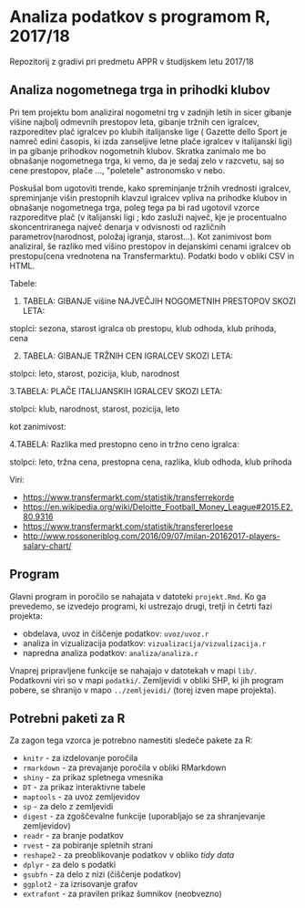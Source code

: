 # Analiza podatkov s programom R, 2017/18

Repozitorij z gradivi pri predmetu APPR v študijskem letu 2017/18

## Analiza nogometnega trga in prihodki klubov
Pri tem projektu bom analiziral nogometni trg v zadnjih letih in sicer gibanje višine najbolj odmevnih prestopov leta, gibanje tržnih cen igralcev, razporeditev plač igralcev po klubih italijanske lige ( Gazette dello Sport je namreč edini časopis, ki izda zanseljive letne plače igralcev v italijanski ligi) in pa gibanje prihodkov nogometnih klubov. Skratka zanimalo me bo obnašanje nogometnega trga, ki vemo, da je sedaj zelo v razcvetu, saj so cene prestopov, plače ...,  "poletele" astronomsko v nebo.

Poskušal bom ugotoviti trende, kako spreminjanje tržnih vrednosti igralcev, spreminjanje višin prestopnih klavzul igralcev vpliva na prihodke klubov in obnašanje nogometnega trga,  poleg tega pa bi rad ugotovil vzorce razporeditve plač (v italijanski ligi ; kdo zasluži največ, kje je procentualno skoncentriranega največ denarja v odvisnosti od različnih parametrov(narodnost, položaj igranja, starost...).
Kot zanimivost bom analiziral, še razliko med višino prestopov in dejanskimi cenami igralcev ob prestopu(cena vrednotena na Transfermarktu).
Podatki bodo v obliki CSV in HTML.

Tabele:
1. TABELA: GIBANJE višine NAJVEČJIH NOGOMETNIH PRESTOPOV SKOZI LETA:

stoplci: sezona, starost igralca ob prestopu, klub odhoda, klub prihoda, cena

2. TABELA: GIBANJE TRŽNIH CEN IGRALCEV SKOZI LETA:

stolpci: leto, starost, pozicija, klub, narodnost


3.TABELA: PLAČE ITALIJANSKIH IGRALCEV SKOZI LETA:

stolpci: klub, narodnost, starost, pozicija, leto

kot zanimivost:

4.TABELA: Razlika med prestopno ceno in tržno ceno igralca:

stolpci: leto, tržna cena, prestopna cena, razlika, klub odhoda, klub prihoda



Viri:
- https://www.transfermarkt.com/statistik/transferrekorde
- https://en.wikipedia.org/wiki/Deloitte_Football_Money_League#2015.E2.80.9316
- https://www.transfermarkt.com/statistik/transfererloese
- http://www.rossoneriblog.com/2016/09/07/milan-20162017-players-salary-chart/

## Program

Glavni program in poročilo se nahajata v datoteki `projekt.Rmd`. Ko ga prevedemo,
se izvedejo programi, ki ustrezajo drugi, tretji in četrti fazi projekta:

* obdelava, uvoz in čiščenje podatkov: `uvoz/uvoz.r`
* analiza in vizualizacija podatkov: `vizualizacija/vizualizacija.r`
* napredna analiza podatkov: `analiza/analiza.r`

Vnaprej pripravljene funkcije se nahajajo v datotekah v mapi `lib/`. Podatkovni
viri so v mapi `podatki/`. Zemljevidi v obliki SHP, ki jih program pobere, se
shranijo v mapo `../zemljevidi/` (torej izven mape projekta).

## Potrebni paketi za R

Za zagon tega vzorca je potrebno namestiti sledeče pakete za R:

* `knitr` - za izdelovanje poročila
* `rmarkdown` - za prevajanje poročila v obliki RMarkdown
* `shiny` - za prikaz spletnega vmesnika
* `DT` - za prikaz interaktivne tabele
* `maptools` - za uvoz zemljevidov
* `sp` - za delo z zemljevidi
* `digest` - za zgoščevalne funkcije (uporabljajo se za shranjevanje zemljevidov)
* `readr` - za branje podatkov
* `rvest` - za pobiranje spletnih strani
* `reshape2` - za preoblikovanje podatkov v obliko *tidy data*
* `dplyr` - za delo s podatki
* `gsubfn` - za delo z nizi (čiščenje podatkov)
* `ggplot2` - za izrisovanje grafov
* `extrafont` - za pravilen prikaz šumnikov (neobvezno)
